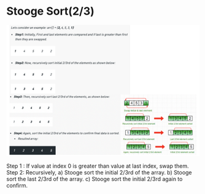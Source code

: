 # Stooge Sort(2/3)

![1713361128047](image/8.Stooge_sort/1713361128047.png)

Step 1 : If value at index 0 is greater than value at last index, swap them.
Step 2:  Recursively,
    a) Stooge sort the initial 2/3rd of the array.
    b) Stooge sort the last 2/3rd of the array.
    c) Stooge sort the initial 2/3rd again to confirm.
